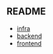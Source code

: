 ## README
- [infra](./infra/README.md)
- [backend](./backend/README.md)
- [frontend](./frontend/README.md)
